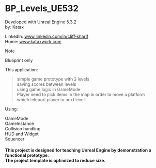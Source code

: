 # BP_Levels_UE532
Developed with Unreal Engine 5.3.2 <br> 
by: Katax

LinkedIn: www.linkedin.com/in/cliff-sharif<br> 
Home: www.kataxwork.com<br> 

> [!NOTE]
> Blueprint only

This application:

>simple game prototype with 2 levels<br> 
>saving scores between levels<br> 
>using game logic in GameMode<br> 
>Player need to pick items in the map in order to move a platform which teleport player to next level. <br> 


Using:

GameMode<br> 
GameInstance<br> 
Collision handling<br> 
HUD and Widget<br> 
Squencer<br> 

<h4> This project is designed for teaching Unreal Engine by demonstration a functional prototype. <br> The project template is optimized to reduce size.  </h4>
